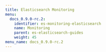 ```yaml
---
title: Elasticsearch Monitoring
menu:
  docs_0.9.0-rc.2:
    identifier: es-monitoring-elasticsearch
    name: Monitoring
    parent: es-elasticsearch-guides
    weight: 45
menu_name: docs_0.9.0-rc.2
---
```

